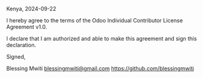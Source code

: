 Kenya, 2024-09-22

I hereby agree to the terms of the Odoo Individual Contributor License
Agreement v1.0.

I declare that I am authorized and able to make this agreement and sign this
declaration.

Signed,

Blessing Mwiti blessingmwiti@gmail.com https://github.com/blessingmwiti